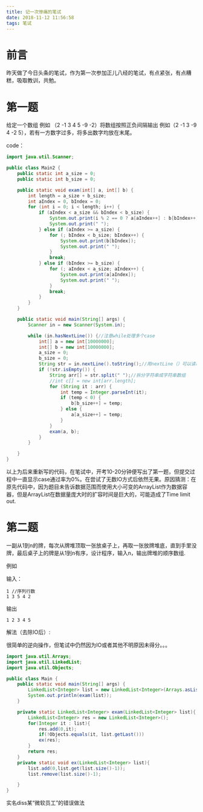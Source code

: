 ```yaml
---
title: 记一次惨痛的笔试
date: 2018-11-12 11:56:58
tags: 笔试	
---
```


# 前言

昨天做了今日头条的笔试，作为第一次参加正儿八经的笔试，有点紧张，有点糟糕，吸取教训，共勉。



# 第一题

给定一个数组 例如 （2 -1 3  4 5 -9 -2）将数组按照正负间隔输出 例如（2 -1 3 -9 4 -2 5），若有一方数字过多，将多出数字均放在末尾。

code：

```java
import java.util.Scanner;

public class Main2 {
    public static int a_size = 0;
    public static int b_size = 0;

    public static void exam(int[] a, int[] b) {
        int length = a_size + b_size;
        int aIndex = 0, bIndex = 0;
        for (int i = 0; i < length; i++) {
            if (aIndex < a_size && bIndex < b_size) {
                System.out.print(i % 2 == 0 ? a[aIndex++] : b[bIndex++]);
                System.out.print(" ");
            } else if (aIndex >= a_size) {
                for (; bIndex < b_size; bIndex++) {
                    System.out.print(b[bIndex]);
                    System.out.print(" ");
                }
                break;
            } else if (bIndex >= b_size) {
                for (; aIndex < a_size; aIndex++) {
                    System.out.print(a[aIndex]);
                    System.out.print(" ");
                }
                break;
            }
        }
    }

    public static void main(String[] args) {
        Scanner in = new Scanner(System.in);

        while (in.hasNextLine()) {//注意while处理多个case
            int[] a = new int[10000000];
            int[] b = new int[10000000];
            a_size = 0;
            b_size = 0;
            String str = in.nextLine().toString();//用nextLine（）可以读取一整行，包括了空格，next（）却不能读取空格
            if (!str.isEmpty()) {
                String arr[] = str.split(" ");//拆分字符串成字符串数组
                //int c[] = new int[arr.length];
                for (String it : arr) {
                    int temp = Integer.parseInt(it);
                    if (temp < 0) {
                        b[b_size++] = temp;
                    } else {
                        a[a_size++] = temp;
                    }
                }
                exam(a, b);
            }
        }

    }
}
```

以上为后来重新写的代码，在笔试中，开考10-20分钟便写出了第一题，但提交过程中一直显示case通过率为0%。在尝试了无数IO方式后依然无果。原因猜测：在原先代码中，因为题目未告诉数据范围而使用大小可变的ArrayList作为数据容器，但是ArrayList在数据量庞大时的扩容时间是巨大的，可能造成了Time limit out.



# 第二题

一副从1到n的牌，每次从牌堆顶取一张放桌子上，再取一张放牌堆底，直到手里没牌，最后桌子上的牌是从1到n有序，设计程序，输入n，输出牌堆的顺序数组.

例如

输入：

```
1 //序列行数
1 3 5 4 2
```

输出 

```
1 2 3 4 5
```

解法（去除IO后）:

很简单的逆向操作，但笔试中仍然因为IO或者其他不明原因未得分。。。

```java
import java.util.Arrays;
import java.util.LinkedList;
import java.util.Objects;

public class Main {
    public static void main(String[] args) {
        LinkedList<Integer> list = new LinkedList<Integer>(Arrays.asList(2,4,5,3,1));
        System.out.println(exam(list));
    }

    private static LinkedList<Integer> exam(LinkedList<Integer> list){
        LinkedList<Integer> res = new LinkedList<Integer>();
        for(Integer it : list){
            res.add(0,it);
            if(!Objects.equals(it, list.getLast()))
            ex(res);
        }
        return res;
    }
    private static void ex(LinkedList<Integer> list){
        list.add(0,list.get(list.size()-1));
        list.remove(list.size()-1);

    }
}
```



实名diss某“微软员工”的错误做法 [](https://www.jianshu.com/p/fa3abe4e2531?open_source=weibo_search)

